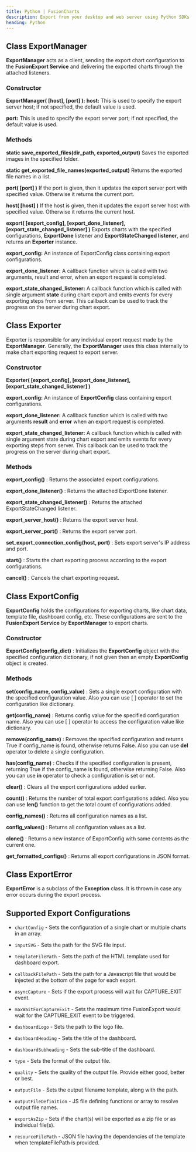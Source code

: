 ```yaml
---
title: Python | FusionCharts
description: Export from your desktop and web server using Python SDKs. A complete list of API reference.
heading: Python
---
```


## Class ExportManager

__ExportManager__ acts as a client, sending the export chart configuration to the __FusionExport Service__ and delivering the exported charts through the attached listeners.

### Constructor

**ExportManager( [host], [port] ):**
__host:__ This is used to specify the export server host; if not specified, the default value is used.

__port:__ This is used to specify the export server port; if not specified, the default value is used. 

### Methods

**static save_exported_files(dir_path, exported_output)**
Saves the exported images in the specified folder.

**static get_exported_file_names(exported_output)**
Returns the exported file names in a list.

**port( [port] )**
If the port is given, then it updates the export server port with specified value. Otherwise it returns the current port.

**host( [host] )**
If the host is given, then it updates the export server host with specified value. Otherwise it returns the current host.

**export( [export_config], [export_done_listener], [export_state_changed_listener] )**
Exports charts with the specified configurations, **ExportDone** listener and **ExportStateChanged listener**, and returns an **Exporter** instance.

__export_config:__ An instance of ExportConfig class containing export configurations.

__export_done_listener:__ A callback function which is called with two arguments, result and error, when an export request is completed.

__export_state_changed_listener:__ A callback function which is called with single argument __state__ during chart export and emits events for every exporting steps from server. This callback  can be used to track the progress on the server during chart export.

## Class Exporter

Exporter is responsible for any individual export request made by the __ExportManager__. Generally, the __ExportManager__ uses this class internally to make chart exporting request to export server.

### Constructor

**Exporter( [export_config], [export_done_listener], [export_state_changed_listener] )**

__export_config:__ An instance of __ExportConfig__ class containing export configurations.

__export_done_listener:__ A callback function which is called with two arguments __result__ and __error__ when an export request is completed.

__export_state_changed_listener:__ A callback function which is called with single argument state during chart export and emits events for every exporting steps from server. This callback  can be used to track the progress on the server during chart export.

### Methods

**export_config()** : Returns the associated export configurations.

**export_done_listener()** : 
Returns the attached ExportDone listener.

**export_state_changed_listener()** : 
Returns the attached ExportStateChanged listener.

**export_server_host()** : 
Returns the export server host.

**export_server_port()** : 
Returns the export server port.

**set_export_connection_config(host, port)** : 
Sets export server's IP address and port.

**start()** : 
Starts the chart exporting process according to the export configurations.

**cancel()** : 
Cancels the chart exporting request.

## Class ExportConfig

__ExportConfig__ holds the configurations for exporting charts, like chart data, template file, dashboard config, etc. These configurations are sent to the __FusionExport Service__ by __ExportManager__ to export charts.

### Constructor

**ExportConfig(config_dict)** : 
Initializes the __ExportConfig__ object with the specified configuration dictionary, if not given then an empty __ExportConfig__ object is created.

### Methods

**set(config_name, config_value)** : 
Sets a single export configuration with the specified configuration value. Also you can use [ ] operator to set the configuration like dictionary.

**get(config_name)** : 
Returns config value for the specified configuration name. Also you can use [ ] operator to access the configuration value like dictionary.

**remove(config_name)** : 
Removes the specified configuration and returns True if config_name is found, otherwise returns False. Also you can use __del__ operator to delete a single configuration.

**has(config_name)** : 
Checks if the specified configuration is present, returning True if the config_name is found, otherwise returning False. Also you can use __in__ operator to check a configuration is set or not.

**clear()** : 
Clears all the export configurations added earlier.

**count()** : 
Returns the number of total export configurations added. Also you can use __len()__ function to get the total count of configurations added.

**config_names()** : 
Returns all configuration names as a list.

**config_values()** : 
Returns all configuration values as a list.

**clone()** : 
Returns a new instance of ExportConfig with same contents as the current one.

**get_formatted_configs()** : 
Returns all export configurations in JSON format.

## Class ExportError

__ExportError__ is a subclass of the __Exception__ class. It is thrown in case any error occurs during the export process.

## Supported Export Configurations

* `chartConfig` - Sets the configuration of a single chart or multiple charts in an array.

* `inputSVG` - Sets the path for the SVG file input.

* `templateFilePath` - Sets the path of the HTML template used for dashboard export.

* `callbackFilePath` - Sets the path for a Javascript file that would be injected at the bottom of the page for each export.

* `asyncCapture` - Sets if the export process will wait for CAPTURE_EXIT event.

* `maxWaitForCaptureExit` - Sets the maximum time FusionExport would wait for the CAPTURE_EXIT event to be triggered.

* `dashboardLogo` - Sets the path to the logo file.

* `dashboardHeading` - Sets the title of the dashboard.

* `dashboardSubheading` - Sets the sub-title of the dashboard.

* `type` - Sets the format of the output file.

* `quality` - Sets the quality of the output file. Provide either good, better or best.

* `outputFile` - Sets the output filename template, along with the path.

* `outputFileDefinition` - JS file defining functions or array to resolve output file names.

* `exportAsZip` - Sets if the chart(s) will be exported as a zip file or as individual file(s).

* `resourceFilePath` - JSON file having the dependencies of the template when templateFilePath is provided.